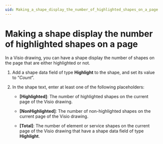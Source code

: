 ```yaml
---
uid: Making_a_shape_display_the_number_of_highlighted_shapes_on_a_page
---
```


# Making a shape display the number of highlighted shapes on a page

In a Visio drawing, you can have a shape display the number of shapes on the page that are either highlighted or not.

1. Add a shape data field of type **Highlight** to the shape, and set its value to “*Count*”.

2. In the shape text, enter at least one of the following placeholders:

    - **\[Highlighted\]**: The number of highlighted shapes on the current page of the Visio drawing.

    - **\[NonHighlighted\]**: The number of non-highlighted shapes on the current page of the Visio drawing.

    - **\[Total\]**: The number of element or service shapes on the current page of the Visio drawing that have a shape data field of type **Highlight**.
